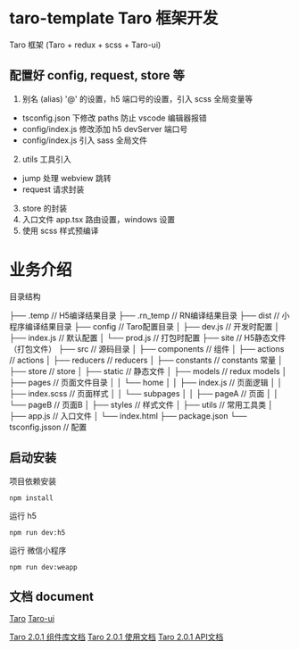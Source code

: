 
# taro-template Taro 框架开发

Taro 框架 (Taro + redux + scss + Taro-ui)

## 配置好 config, request, store 等

1. 别名 (alias) '@' 的设置，h5 端口号的设置，引入 scss 全局变量等
 * tsconfig.json 下修改 paths 防止 vscode 编辑器报错
 * config/index.js 修改添加 h5 devServer 端口号
 * config/index.js 引入 sass 全局文件

2. utils 工具引入
 * jump 处理 webview 跳转
 * request 请求封装 

3. store 的封装
4. 入口文件 app.tsx 路由设置，windows 设置
5. 使用 scss 样式预编译

# 业务介绍

目录结构

  ├── .temp                  // H5编译结果目录
  ├── .rn_temp               // RN编译结果目录
  ├── dist                   // 小程序编译结果目录
  ├── config                 // Taro配置目录
  │   ├── dev.js                 // 开发时配置
  │   ├── index.js               // 默认配置
  │   └── prod.js                // 打包时配置
  ├── site                   // H5静态文件（打包文件）
  ├── src                    // 源码目录
  │   ├── components             // 组件
  │   ├── actions                // actions
  │   ├── reducers               // reducers
  │   ├── constants              // constants 常量
  │   ├── store                  // store
  │   ├── static                 // 静态文件
  │   ├── models                 // redux models
  │   ├── pages                  // 页面文件目录
  │   │   └── home
  │   │       ├── index.js           // 页面逻辑
  │   │       ├── index.scss         // 页面样式
  │   │   └── subpages
  │   │       ├── pageA          // 页面
  │   │       └── pageB          // 页面B
  │   ├── styles             // 样式文件
  │   ├── utils              // 常用工具类
  │   ├── app.js             // 入口文件
  │   └── index.html
  ├── package.json
  └── tsconfig.jsson            // 配置
  
## 启动安装

项目依赖安装

```
npm install

```

运行 h5 
```
npm run dev:h5
```
运行 微信小程序
```
npm run dev:weapp
```
## 文档 document

[Taro](https://taro-docs.jd.com/taro/docs/tutorial.html)
[Taro-ui](https://taro-ui.jd.com/#/docs/quickstart)


[Taro 2.0.1 组件库文档](https://www.bookstack.cn/read/taro-2.0.1-components/96d11d925abbc107.md)
[Taro 2.0.1 使用文档](https://www.bookstack.cn/read/taro-2.0.1/about.md)
[Taro 2.0.1 API文档](https://www.bookstack.cn/read/taro-2.0.1-api/about.md)

